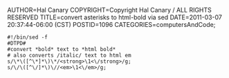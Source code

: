 AUTHOR=Hal Canary
COPYRIGHT=Copyright Hal Canary / ALL RIGHTS RESERVED
TITLE=convert asterisks to html-bold via sed
DATE=2011-03-07 20:37:44-06:00 (CST)
POSTID=1096
CATEGORIES=computersAndCode;

    #!/bin/sed -f
    #DTPD#
    #convert *bold* text to *html bold*
    # also converts /italic/ text to html em
    s/\*\([^\*]*\)\*/<strong>\1<\/strong>/g;
    s/\/\([^\/]*\)\//<em>\1<\/em>/g;
